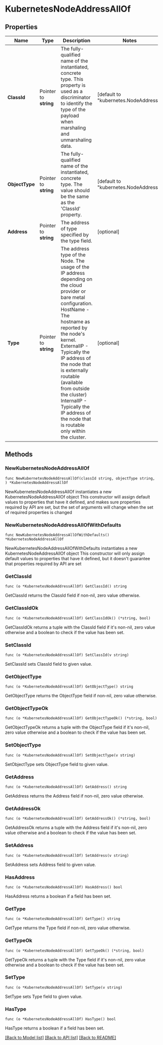 # KubernetesNodeAddressAllOf

## Properties

Name | Type | Description | Notes
------------ | ------------- | ------------- | -------------
**ClassId** | Pointer to **string** | The fully-qualified name of the instantiated, concrete type. This property is used as a discriminator to identify the type of the payload when marshaling and unmarshaling data. | [default to "kubernetes.NodeAddress"]
**ObjectType** | Pointer to **string** | The fully-qualified name of the instantiated, concrete type. The value should be the same as the &#39;ClassId&#39; property. | [default to "kubernetes.NodeAddress"]
**Address** | Pointer to **string** | The address of type specified by the type field. | [optional] 
**Type** | Pointer to **string** | The address type of the Node. The usage of the IP address depending on the cloud provider or bare metal configuration. HostName - The hostname as reported by the node&#39;s kernel. ExternalIP - Typically the IP address of the node that is externally routable (available from outside the cluster) InternalIP - Typically the IP address of the node that is routable only within the cluster. | [optional] 

## Methods

### NewKubernetesNodeAddressAllOf

`func NewKubernetesNodeAddressAllOf(classId string, objectType string, ) *KubernetesNodeAddressAllOf`

NewKubernetesNodeAddressAllOf instantiates a new KubernetesNodeAddressAllOf object
This constructor will assign default values to properties that have it defined,
and makes sure properties required by API are set, but the set of arguments
will change when the set of required properties is changed

### NewKubernetesNodeAddressAllOfWithDefaults

`func NewKubernetesNodeAddressAllOfWithDefaults() *KubernetesNodeAddressAllOf`

NewKubernetesNodeAddressAllOfWithDefaults instantiates a new KubernetesNodeAddressAllOf object
This constructor will only assign default values to properties that have it defined,
but it doesn't guarantee that properties required by API are set

### GetClassId

`func (o *KubernetesNodeAddressAllOf) GetClassId() string`

GetClassId returns the ClassId field if non-nil, zero value otherwise.

### GetClassIdOk

`func (o *KubernetesNodeAddressAllOf) GetClassIdOk() (*string, bool)`

GetClassIdOk returns a tuple with the ClassId field if it's non-nil, zero value otherwise
and a boolean to check if the value has been set.

### SetClassId

`func (o *KubernetesNodeAddressAllOf) SetClassId(v string)`

SetClassId sets ClassId field to given value.


### GetObjectType

`func (o *KubernetesNodeAddressAllOf) GetObjectType() string`

GetObjectType returns the ObjectType field if non-nil, zero value otherwise.

### GetObjectTypeOk

`func (o *KubernetesNodeAddressAllOf) GetObjectTypeOk() (*string, bool)`

GetObjectTypeOk returns a tuple with the ObjectType field if it's non-nil, zero value otherwise
and a boolean to check if the value has been set.

### SetObjectType

`func (o *KubernetesNodeAddressAllOf) SetObjectType(v string)`

SetObjectType sets ObjectType field to given value.


### GetAddress

`func (o *KubernetesNodeAddressAllOf) GetAddress() string`

GetAddress returns the Address field if non-nil, zero value otherwise.

### GetAddressOk

`func (o *KubernetesNodeAddressAllOf) GetAddressOk() (*string, bool)`

GetAddressOk returns a tuple with the Address field if it's non-nil, zero value otherwise
and a boolean to check if the value has been set.

### SetAddress

`func (o *KubernetesNodeAddressAllOf) SetAddress(v string)`

SetAddress sets Address field to given value.

### HasAddress

`func (o *KubernetesNodeAddressAllOf) HasAddress() bool`

HasAddress returns a boolean if a field has been set.

### GetType

`func (o *KubernetesNodeAddressAllOf) GetType() string`

GetType returns the Type field if non-nil, zero value otherwise.

### GetTypeOk

`func (o *KubernetesNodeAddressAllOf) GetTypeOk() (*string, bool)`

GetTypeOk returns a tuple with the Type field if it's non-nil, zero value otherwise
and a boolean to check if the value has been set.

### SetType

`func (o *KubernetesNodeAddressAllOf) SetType(v string)`

SetType sets Type field to given value.

### HasType

`func (o *KubernetesNodeAddressAllOf) HasType() bool`

HasType returns a boolean if a field has been set.


[[Back to Model list]](../README.md#documentation-for-models) [[Back to API list]](../README.md#documentation-for-api-endpoints) [[Back to README]](../README.md)


